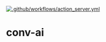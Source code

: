 [![.github/workflows/action_server.yml](https://github.com/olahsymbo/conv-ai/actions/workflows/action_server.yml/badge.svg)](https://github.com/olahsymbo/conv-ai/actions/workflows/action_server.yml)
# conv-ai
